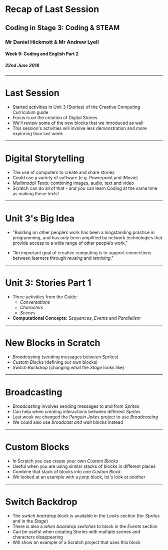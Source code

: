 # Recap of Last Session

## Coding in Stage 3: Coding & STEAM

### Mr Daniel Hickmott & Mr Andrew Lyell

#### Week 6: Coding and English Part 2

##### 22nd June 2018

---

# Last Session

- Started activities in Unit 3 (Stories) of the Creative Computing Curriculum guide
- Focus is on the creation of Digital Stories
- We'll review some of the new blocks that we introduced as well
- This session's activities will involve less demonstration and more exploring than last week

---

# Digital Storytelling

- The use of computers to create and share stories
- Could use a variety of software (e.g. Powerpoint and iMovie)
- *Multimodal Texts:* combining images, audio, text and video
- Scratch can do all of that - and you can learn Coding at the same time as making these texts!

---

# Unit 3's Big Idea

- "Building on other people’s work has been a longstanding practice in programming, and has only been amplified by network technologies that provide access to a wide range of other people’s work."

- "An important goal of creative computing is to support connections between learners through *reusing* and *remixing*."

---

# Unit 3: Stories Part 1

- Three activities from the Guide:
    - *Conversations*
    - *Characters*
    - *Scenes*
- **Computational Concepts:** *Sequences*, *Events* and *Parallelism*

---

# New Blocks in Scratch

- *Broadcasting* (sending messages between Sprites)
- *Custom Blocks* (defining our own blocks)
- *Switch Backdrop* (changing what the *Stage* looks like)

---

# Broadcasting

- *Broadcasting* involves sending messages to and from *Sprites*
- Can help when creating interactions between different *Sprites*
- Last week we changed the *Penguin Jokes* project to use *Broadcasting*
- We could also use *broadcast and wait* blocks instead

---

# Custom Blocks

- In Scratch you can create your own *Custom Blocks*
- Useful when you are using similar stacks of blocks in different places
- Combine that stack of blocks into one *Custom Block*
- We looked at an example with a *jump* block, let's look at another

---

# Switch Backdrop

- The *switch backdrop* block is available in the *Looks* section (for *Sprites* and in the *Stage*)
- There is also a *when backdrop switches to* block in the *Events* section
- Can be useful when creating Stories with multiple scenes and characters disappearing
- Will show an example of a Scratch project that uses this block
